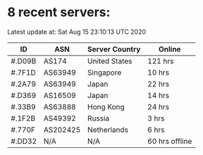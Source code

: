 # 8 recent servers:

Latest update at: Sat Aug 15 23:10:13 UTC 2020

| ID | ASN | Server Country | Online |
| -- | --- | -------------- | ------ |
| #.D09B | AS174 | United States | 121 hrs |
| #.7F1D | AS63949 | Singapore | 10 hrs |
| #.2A79 | AS63949 | Japan | 22 hrs |
| #.D369 | AS16509 | Japan | 14 hrs |
| #.33B9 | AS63888 | Hong Kong | 24 hrs |
| #.1F2B | AS49392 | Russia | 3 hrs |
| #.770F | AS202425 | Netherlands | 6 hrs |
| #.DD32 | N/A | N/A | 60 hrs offline |

